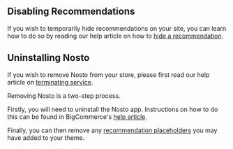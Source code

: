 ## Disabling Recommendations
If you wish to temporarily hide recommendations on your site, you can learn how to do so by reading our help article on how to [hide a recommendation](https://help.nosto.com/en/articles/618494-how-to-hide-a-recommendation).

## Uninstalling Nosto
If you wish to remove Nosto from your store, please first read our help article on [terminating service](https://help.nosto.com/en/articles/586729-how-to-terminate-service).

Removing Nosto is a two-step process.

Firstly, you will need to uninstall the Nosto app. Instructions on how to do this can be found in BigCommerce's [help article](https://support.bigcommerce.com/s/article/How-do-I-access-and-install-the-new-single-click-apps-within-my-Bigcommerce-store-control-panel#uninstalling).

Finally, you can then remove any [recommendation placeholders](Adding-Removing-or-Moving-Recommendations.md) you may have added to your theme.